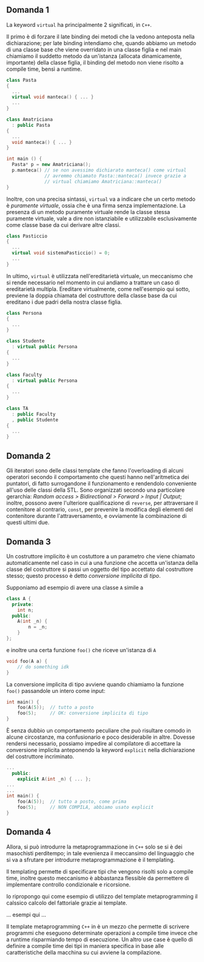 ## Domanda 1
La keyword `virtual` ha principalmente 2 significati, in `C++`.

Il primo è di forzare il late binding dei metodi che la vedono anteposta nella dichiarazione; per late binding intendiamo che, quando abbiamo un metodo di una classe base che viene overridato in una classe figlia e nel main chiamiamo il suddetto metodo da un'istanza (allocata dinamicamente, importante) della classe figlia, il binding del metodo non viene risolto a compile time, bensì a runtime.
```cpp
class Pasta
{
  ...
  virtual void manteca() { ... }
  ...
}

class Amatriciana
  : public Pasta
{
  ...
  void manteca() { ... }
}

int main () {
  Pasta* p = new Amatriciana();
  p.manteca() // se non avessimo dichiarato manteca() come virtual 
              // avremmo chiamato Pasta::manteca() invece grazie a
              // virtual chiamiamo Amatriciana::manteca()
}
```
Inoltre, con una precisa sintassi, `virtual` va a indicare che un certo metodo è _puramente virtuale_, ossia che è una firma senza implementazione. La presenza di un metodo puramente virtuale rende la classe stessa puramente virtuale, vale a dire non istanziabile e utilizzabile esclusivamente come classe base da cui derivare altre classi.
```cpp
class Pasticcio
{
  ...
  virtual void sistemaPasticcio() = 0;
  ...
}
```
In ultimo, `virtual` è utilizzata nell'ereditarietà virtuale, un meccanismo che si rende necessario nel momento in cui andiamo a trattare un caso di ereditarietà multipla. Ereditare virtualmente, come nell'esempio qui sotto, previene la doppia chiamata del costruttore della classe base da cui ereditano i due padri della nostra classe figlia.
```cpp
class Persona
{
  ...
}

class Studente
  : virtual public Persona
{
  ...
}

class Faculty
  : virtual public Persona
{
  ...
}

class TA
  : public Faculty
  , public Studente 
{
  ...
}
```
## Domanda 2
Gli iteratori sono delle classi template che fanno l'overloading di alcuni operatori secondo il comportamento che questi hanno nell'aritmetica dei puntatori, di fatto surrogandone il funzionamento e rendendolo conveniente all'uso delle classi della STL. Sono organizzati secondo una particolare gerarchia: _Random access > Bidirectional > Forward > Input | Output_; inoltre, possono avere l'ulteriore qualificazione di `reverse`, per attraversare il contenitore al contrario, `const`, per prevenire la modifica degli elementi del contenitore durante l'attraversamento, e ovviamente la combinazione di questi ultimi due.

## Domanda 3
Un costruttore implicito è un costuttore a un parametro che viene chiamato automaticamente nel caso in cui a una funzione che accetta un'istanza della classe del costruttore si passi un oggetto del tipo accettato dal costruttore stesso; questo processo è detto _conversione implicita di tipo_.

Supponiamo ad esempio di avere una classe `A` simile a
```cpp
class A {
  private:
    int n;
  public:
    A(int _n) {
        n = _n;
    }
};
```
e inoltre una certa funzione `foo()` che riceve un'istanza di `A`
```cpp
void foo(A a) {
    // do something idk
}
```
La conversione implicita di tipo avviene quando chiamiamo la funzione `foo()` passandole un intero come input:
```cpp
int main() {
    foo(A(5));  // tutto a posto
    foo(5);     // OK: conversione implicita di tipo
}
```
È senza dubbio un comportamento peculiare che può risultare comodo in alcune circostanze, ma confusionario e poco desiderabile in altre. Dovesse rendersi necessario, possiamo impedire al compilatore di accettare la conversione implicita anteponendo la keyword `explicit` nella dichiarazione del costruttore incriminato.
```cpp
...
  public:
    explicit A(int _n) { ... };
...
...
int main() {
    foo(A(5));  // tutto a posto, come prima
    foo(5);     // NON COMPILA, abbiamo usato explicit
}
```

## Domanda 4
Allora, si può introdurre la metaprogrammazione in `C++` solo se si è dei masochisti perditempo; in tale evenienza il meccansimo del linguaggio che si va a sfrutare per introdurre metaprogrammazione è il templating.

Il templating permette di specificare tipi che vengono risolti solo a compile time, inoltre questo meccanismo è abbastanza flessible da permettere di implementare controllo condizionale e ricorsione.

Io ripropongo qui come esempio di utilizzo del template metaprogramming il calssico calcolo del fattoriale grazie ai template.

...
esempi qui
...

Il template metaprogramming `C++` in è un mezzo che permette di scrivere programmi che eseguono determinate operazioni a compile time invece che a runtime risparmiando tempo di esecuzione. Un altro use case è quello di definire a compile time dei tipi in maniera specifica in base alle caratteristiche della macchina su cui avviene la compilazione.